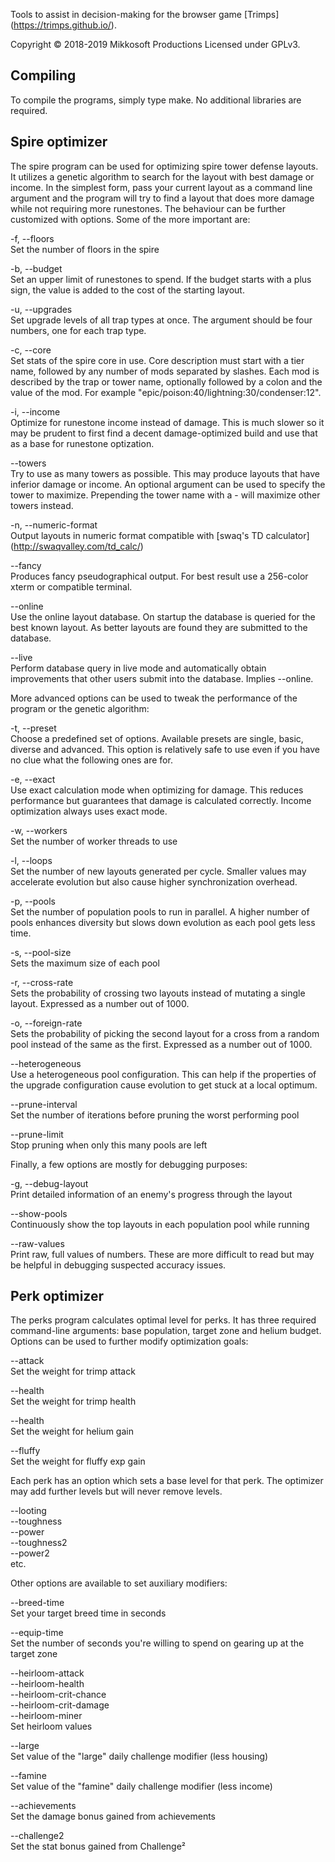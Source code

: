 Tools to assist in decision-making for the browser game [Trimps]
(https://trimps.github.io/).

Copyright © 2018-2019  Mikkosoft Productions
Licensed under GPLv3.


## Compiling

To compile the programs, simply type make.  No additional libraries are
required.


## Spire optimizer

The spire program can be used for optimizing spire tower defense layouts.  It
utilizes a genetic algorithm to search for the layout with best damage or
income.  In the simplest form, pass your current layout as a command line
argument and the program will try to find a layout that does more damage while
not requiring more runestones.  The behaviour can be further customized with
options.  Some of the more important are:

-f, --floors  
  Set the number of floors in the spire

-b, --budget  
  Set an upper limit of runestones to spend.  If the budget starts with a plus
  sign, the value is added to the cost of the starting layout.

-u, --upgrades  
  Set upgrade levels of all trap types at once.  The argument should be four
  numbers, one for each trap type.

-c, --core  
  Set stats of the spire core in use.  Core description must start with a tier
  name, followed by any number of mods separated by slashes.  Each mod is
  described by the trap or tower name, optionally followed by a colon and the
  value of the mod.  For example "epic/poison:40/lightning:30/condenser:12".

-i, --income  
  Optimize for runestone income instead of damage.  This is much slower so it
  may be prudent to first find a decent damage-optimized build and use that
  as a base for runestone optization.

--towers  
  Try to use as many towers as possible.  This may produce layouts that have
  inferior damage or income.  An optional argument can be used to specify the
  tower to maximize.  Prepending the tower name with a - will maximize other
  towers instead.

-n, --numeric-format  
  Output layouts in numeric format compatible with [swaq's TD calculator]
  (http://swaqvalley.com/td_calc/)

--fancy  
  Produces fancy pseudographical output.  For best result use a 256-color
  xterm or compatible terminal.

--online  
  Use the online layout database.  On startup the database is queried for the
  best known layout.  As better layouts are found they are submitted to the
  database.

--live  
  Perform database query in live mode and automatically obtain improvements
  that other users submit into the database.  Implies --online.

More advanced options can be used to tweak the performance of the program or
the genetic algorithm:

-t, --preset  
  Choose a predefined set of options.  Available presets are single, basic,
  diverse and advanced.  This option is relatively safe to use even if you
  have no clue what the following ones are for.

-e, --exact  
  Use exact calculation mode when optimizing for damage.  This reduces
  performance but guarantees that damage is calculated correctly.  Income
  optimization always uses exact mode.

-w, --workers  
  Set the number of worker threads to use

-l, --loops  
  Set the number of new layouts generated per cycle.  Smaller values may
  accelerate evolution but also cause higher synchronization overhead.

-p, --pools  
  Set the number of population pools to run in parallel.  A higher number of
  pools enhances diversity but slows down evolution as each pool gets less
  time.

-s, --pool-size  
  Sets the maximum size of each pool

-r, --cross-rate  
  Sets the probability of crossing two layouts instead of mutating a single
  layout.  Expressed as a number out of 1000.

-o, --foreign-rate  
  Sets the probability of picking the second layout for a cross from a random
  pool instead of the same as the first.  Expressed as a number out of 1000.

--heterogeneous  
  Use a heterogeneous pool configuration.  This can help if the properties of
  the upgrade configuration cause evolution to get stuck at a local optimum.

--prune-interval  
  Set the number of iterations before pruning the worst performing pool

--prune-limit  
  Stop pruning when only this many pools are left

Finally, a few options are mostly for debugging purposes:

-g, --debug-layout  
  Print detailed information of an enemy's progress through the layout

--show-pools  
  Continuously show the top layouts in each population pool while running

--raw-values  
  Print raw, full values of numbers.  These are more difficult to read but
  may be helpful in debugging suspected accuracy issues.


## Perk optimizer

The perks program calculates optimal level for perks.  It has three required
command-line arguments: base population, target zone and helium budget.
Options can be used to further modify optimization goals:

--attack  
  Set the weight for trimp attack

--health  
  Set the weight for trimp health

--health  
  Set the weight for helium gain

--fluffy  
  Set the weight for fluffy exp gain

Each perk has an option which sets a base level for that perk.  The optimizer
may add further levels but will never remove levels.

--looting  
--toughness  
--power  
--toughness2  
--power2  
etc.

Other options are available to set auxiliary modifiers:

--breed-time  
  Set your target breed time in seconds

--equip-time  
  Set the number of seconds you're willing to spend on gearing up at the
  target zone

--heirloom-attack  
--heirloom-health  
--heirloom-crit-chance  
--heirloom-crit-damage  
--heirloom-miner  
  Set heirloom values

--large  
  Set value of the "large" daily challenge modifier (less housing)

--famine  
  Set value of the "famine" daily challenge modifier (less income)

--achievements  
  Set the damage bonus gained from achievements

--challenge2  
  Set the stat bonus gained from Challenge²
